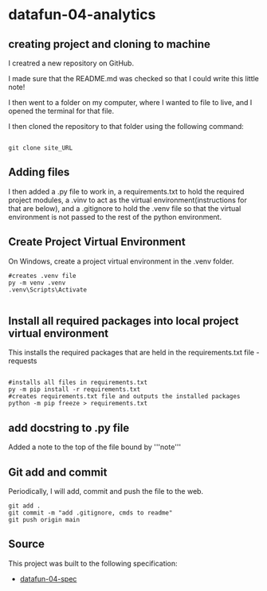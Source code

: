 # datafun-04-analytics

## creating project and cloning to machine

I creatred a new repository on GitHub. 

I made sure that the README.md was checked so that I could write this little note!

I then went to a folder on my computer, where I wanted to file to live, and I opened the terminal for that file.

I then cloned the repository to that folder using the following command:
```shell

git clone site_URL

```

## Adding files 

I then added a .py file to work in, a requirements.txt to hold the required project modules, a .vinv to act as the virtual environment(instructions for that are below), and a .gitignore to hold the .venv file so that the virtual environment is not passed to the rest of the python environment.

## Create Project Virtual Environment

On Windows, create a project virtual environment in the .venv folder. 

```shell
#creates .venv file
py -m venv .venv
.venv\Scripts\Activate


```

## Install all required packages into local project virtual environment

This installs the required packages that are held in the requirements.txt file - requests 

```shell

#installs all files in requirements.txt
py -m pip install -r requirements.txt
#creates requirements.txt file and outputs the installed packages
python -m pip freeze > requirements.txt
```

## add docstring to .py file

Added a note to the top of the file bound by '''note'''

## Git add and commit 

Periodically, I will add, commit and push the file to the web. 

```shell
git add .
git commit -m "add .gitignore, cmds to readme"
git push origin main
```

## Source
This project was built to the following specification:
- [datafun-04-spec](https://github.com/denisecase/datafun-04-spec)
